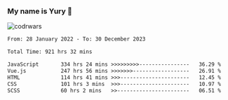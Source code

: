 ### My name is Yury 👋 
![codrwars](https://www.codewars.com/users/litury/badges/micro) 


<!--START_SECTION:waka-->

```txt
From: 28 January 2022 - To: 30 December 2023

Total Time: 921 hrs 32 mins

JavaScript       334 hrs 24 mins >>>>>>>>>----------------   36.29 %
Vue.js           247 hrs 56 mins >>>>>>>------------------   26.91 %
HTML             114 hrs 41 mins >>>----------------------   12.45 %
CSS              101 hrs 3 mins  >>>----------------------   10.97 %
SCSS             60 hrs 2 mins   >>-----------------------   06.51 %
```

<!--END_SECTION:waka-->

